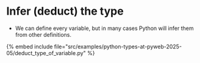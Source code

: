 # Infer (deduct) the type

* We can define every variable, but in many cases Python will infer them from other definitions.

{% embed include file="src/examples/python-types-at-pyweb-2025-05/deduct_type_of_variable.py" %}


